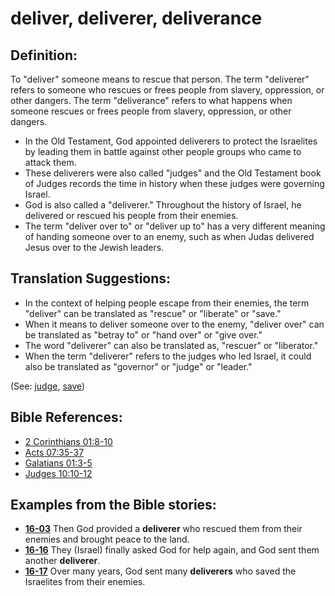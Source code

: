 # deliver, deliverer, deliverance #

## Definition: ##

To "deliver" someone means to rescue that person. The term  "deliverer" refers to someone who rescues or frees people from slavery, oppression, or other dangers. The term "deliverance" refers to what happens when someone rescues or frees people from slavery, oppression, or other dangers.

* In the Old Testament, God appointed deliverers to protect the Israelites by leading them in battle against other people groups who came to attack them.
* These deliverers were also called "judges" and the Old Testament book of Judges records the time in history when these judges were governing Israel.
* God is also called a "deliverer." Throughout the history of Israel, he delivered or rescued his people from their enemies.
* The term "deliver over to" or "deliver up to" has a very different meaning of handing someone over to an enemy, such as when Judas delivered Jesus over to the Jewish leaders.

## Translation Suggestions: ##

* In the context of helping people escape from their enemies, the term "deliver" can be translated as "rescue" or "liberate" or "save."
* When it means to deliver someone over to the enemy, "deliver over" can be translated as "betray to" or "hand over" or "give over."
* The word "deliverer" can also be translated as, "rescuer" or "liberator."
* When the term "deliverer" refers to the judges who led Israel, it could also be translated as "governor" or "judge" or "leader."

(See:  [judge](../kt/judge.md), [save](../kt/save.md))

## Bible References: ##

* [2 Corinthians 01:8-10](https://door43.org/en/bible/notes/2co/01/08)
* [Acts 07:35-37](https://door43.org/en/bible/notes/act/07/35)
* [Galatians 01:3-5](https://door43.org/en/bible/notes/gal/01/03)
* [Judges 10:10-12](https://door43.org/en/bible/notes/jdg/10/10)

## Examples from the Bible stories: ##

* __[16-03](https://door43.org/en/obs/notes/frames/16-03)__ Then God provided a __deliverer__  who rescued them from their enemies and brought peace to the land.
* __[16-16](https://door43.org/en/obs/notes/frames/16-16)__ They (Israel) finally asked God for help again, and God sent them another __deliverer__.
* __[16-17](https://door43.org/en/obs/notes/frames/16-17)__ Over many years, God sent many __deliverers__  who saved the Israelites from their enemies.


